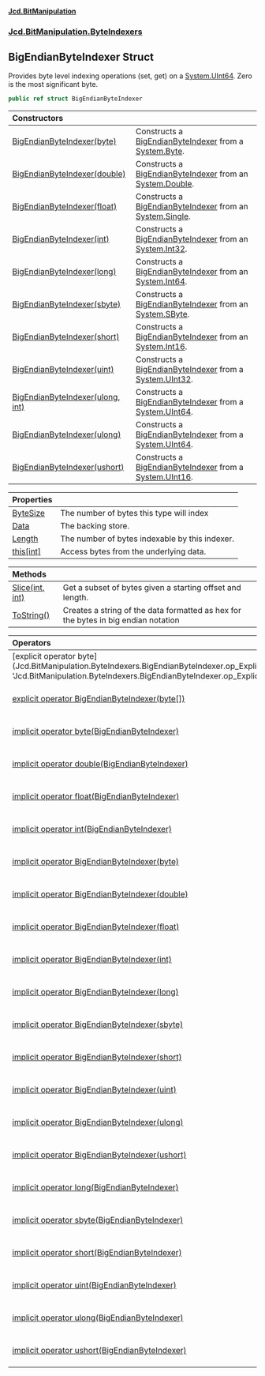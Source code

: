#### [Jcd.BitManipulation](index.md 'index')
### [Jcd.BitManipulation.ByteIndexers](Jcd.BitManipulation.ByteIndexers.md 'Jcd.BitManipulation.ByteIndexers')

## BigEndianByteIndexer Struct

Provides byte level indexing operations (set, get) on a [System.UInt64](https://docs.microsoft.com/en-us/dotnet/api/System.UInt64 'System.UInt64'). Zero is the most significant byte.

```csharp
public ref struct BigEndianByteIndexer
```

| Constructors | |
| :--- | :--- |
| [BigEndianByteIndexer(byte)](Jcd.BitManipulation.ByteIndexers.BigEndianByteIndexer.BigEndianByteIndexer(byte).md 'Jcd.BitManipulation.ByteIndexers.BigEndianByteIndexer.BigEndianByteIndexer(byte)') | Constructs a [BigEndianByteIndexer](Jcd.BitManipulation.ByteIndexers.BigEndianByteIndexer.md 'Jcd.BitManipulation.ByteIndexers.BigEndianByteIndexer') from a [System.Byte](https://docs.microsoft.com/en-us/dotnet/api/System.Byte 'System.Byte'). |
| [BigEndianByteIndexer(double)](Jcd.BitManipulation.ByteIndexers.BigEndianByteIndexer.BigEndianByteIndexer(double).md 'Jcd.BitManipulation.ByteIndexers.BigEndianByteIndexer.BigEndianByteIndexer(double)') | Constructs a [BigEndianByteIndexer](Jcd.BitManipulation.ByteIndexers.BigEndianByteIndexer.md 'Jcd.BitManipulation.ByteIndexers.BigEndianByteIndexer') from an [System.Double](https://docs.microsoft.com/en-us/dotnet/api/System.Double 'System.Double'). |
| [BigEndianByteIndexer(float)](Jcd.BitManipulation.ByteIndexers.BigEndianByteIndexer.BigEndianByteIndexer(float).md 'Jcd.BitManipulation.ByteIndexers.BigEndianByteIndexer.BigEndianByteIndexer(float)') | Constructs a [BigEndianByteIndexer](Jcd.BitManipulation.ByteIndexers.BigEndianByteIndexer.md 'Jcd.BitManipulation.ByteIndexers.BigEndianByteIndexer') from an [System.Single](https://docs.microsoft.com/en-us/dotnet/api/System.Single 'System.Single'). |
| [BigEndianByteIndexer(int)](Jcd.BitManipulation.ByteIndexers.BigEndianByteIndexer.BigEndianByteIndexer(int).md 'Jcd.BitManipulation.ByteIndexers.BigEndianByteIndexer.BigEndianByteIndexer(int)') | Constructs a [BigEndianByteIndexer](Jcd.BitManipulation.ByteIndexers.BigEndianByteIndexer.md 'Jcd.BitManipulation.ByteIndexers.BigEndianByteIndexer') from an [System.Int32](https://docs.microsoft.com/en-us/dotnet/api/System.Int32 'System.Int32'). |
| [BigEndianByteIndexer(long)](Jcd.BitManipulation.ByteIndexers.BigEndianByteIndexer.BigEndianByteIndexer(long).md 'Jcd.BitManipulation.ByteIndexers.BigEndianByteIndexer.BigEndianByteIndexer(long)') | Constructs a [BigEndianByteIndexer](Jcd.BitManipulation.ByteIndexers.BigEndianByteIndexer.md 'Jcd.BitManipulation.ByteIndexers.BigEndianByteIndexer') from an [System.Int64](https://docs.microsoft.com/en-us/dotnet/api/System.Int64 'System.Int64'). |
| [BigEndianByteIndexer(sbyte)](Jcd.BitManipulation.ByteIndexers.BigEndianByteIndexer.BigEndianByteIndexer(sbyte).md 'Jcd.BitManipulation.ByteIndexers.BigEndianByteIndexer.BigEndianByteIndexer(sbyte)') | Constructs a [BigEndianByteIndexer](Jcd.BitManipulation.ByteIndexers.BigEndianByteIndexer.md 'Jcd.BitManipulation.ByteIndexers.BigEndianByteIndexer') from an [System.SByte](https://docs.microsoft.com/en-us/dotnet/api/System.SByte 'System.SByte'). |
| [BigEndianByteIndexer(short)](Jcd.BitManipulation.ByteIndexers.BigEndianByteIndexer.BigEndianByteIndexer(short).md 'Jcd.BitManipulation.ByteIndexers.BigEndianByteIndexer.BigEndianByteIndexer(short)') | Constructs a [BigEndianByteIndexer](Jcd.BitManipulation.ByteIndexers.BigEndianByteIndexer.md 'Jcd.BitManipulation.ByteIndexers.BigEndianByteIndexer') from an [System.Int16](https://docs.microsoft.com/en-us/dotnet/api/System.Int16 'System.Int16'). |
| [BigEndianByteIndexer(uint)](Jcd.BitManipulation.ByteIndexers.BigEndianByteIndexer.BigEndianByteIndexer(uint).md 'Jcd.BitManipulation.ByteIndexers.BigEndianByteIndexer.BigEndianByteIndexer(uint)') | Constructs a [BigEndianByteIndexer](Jcd.BitManipulation.ByteIndexers.BigEndianByteIndexer.md 'Jcd.BitManipulation.ByteIndexers.BigEndianByteIndexer') from a [System.UInt32](https://docs.microsoft.com/en-us/dotnet/api/System.UInt32 'System.UInt32'). |
| [BigEndianByteIndexer(ulong, int)](Jcd.BitManipulation.ByteIndexers.BigEndianByteIndexer.BigEndianByteIndexer(ulong,int).md 'Jcd.BitManipulation.ByteIndexers.BigEndianByteIndexer.BigEndianByteIndexer(ulong, int)') | Constructs a [BigEndianByteIndexer](Jcd.BitManipulation.ByteIndexers.BigEndianByteIndexer.md 'Jcd.BitManipulation.ByteIndexers.BigEndianByteIndexer') from a [System.UInt64](https://docs.microsoft.com/en-us/dotnet/api/System.UInt64 'System.UInt64'). |
| [BigEndianByteIndexer(ulong)](Jcd.BitManipulation.ByteIndexers.BigEndianByteIndexer.BigEndianByteIndexer(ulong).md 'Jcd.BitManipulation.ByteIndexers.BigEndianByteIndexer.BigEndianByteIndexer(ulong)') | Constructs a [BigEndianByteIndexer](Jcd.BitManipulation.ByteIndexers.BigEndianByteIndexer.md 'Jcd.BitManipulation.ByteIndexers.BigEndianByteIndexer') from a [System.UInt64](https://docs.microsoft.com/en-us/dotnet/api/System.UInt64 'System.UInt64'). |
| [BigEndianByteIndexer(ushort)](Jcd.BitManipulation.ByteIndexers.BigEndianByteIndexer.BigEndianByteIndexer(ushort).md 'Jcd.BitManipulation.ByteIndexers.BigEndianByteIndexer.BigEndianByteIndexer(ushort)') | Constructs a [BigEndianByteIndexer](Jcd.BitManipulation.ByteIndexers.BigEndianByteIndexer.md 'Jcd.BitManipulation.ByteIndexers.BigEndianByteIndexer') from a [System.UInt16](https://docs.microsoft.com/en-us/dotnet/api/System.UInt16 'System.UInt16'). |

| Properties | |
| :--- | :--- |
| [ByteSize](Jcd.BitManipulation.ByteIndexers.BigEndianByteIndexer.ByteSize.md 'Jcd.BitManipulation.ByteIndexers.BigEndianByteIndexer.ByteSize') | The number of bytes this type will index |
| [Data](Jcd.BitManipulation.ByteIndexers.BigEndianByteIndexer.Data.md 'Jcd.BitManipulation.ByteIndexers.BigEndianByteIndexer.Data') | The backing store. |
| [Length](Jcd.BitManipulation.ByteIndexers.BigEndianByteIndexer.Length.md 'Jcd.BitManipulation.ByteIndexers.BigEndianByteIndexer.Length') | The number of bytes indexable by this indexer. |
| [this[int]](Jcd.BitManipulation.ByteIndexers.BigEndianByteIndexer.this[int].md 'Jcd.BitManipulation.ByteIndexers.BigEndianByteIndexer.this[int]') | Access bytes from the underlying data. |

| Methods | |
| :--- | :--- |
| [Slice(int, int)](Jcd.BitManipulation.ByteIndexers.BigEndianByteIndexer.Slice(int,int).md 'Jcd.BitManipulation.ByteIndexers.BigEndianByteIndexer.Slice(int, int)') | Get a subset of bytes given a starting offset and length. |
| [ToString()](Jcd.BitManipulation.ByteIndexers.BigEndianByteIndexer.ToString().md 'Jcd.BitManipulation.ByteIndexers.BigEndianByteIndexer.ToString()') | Creates a string of the data formatted as hex for the bytes in big endian notation |

| Operators | |
| :--- | :--- |
| [explicit operator byte[](BigEndianByteIndexer)](Jcd.BitManipulation.ByteIndexers.BigEndianByteIndexer.op_Explicitbyte[](Jcd.BitManipulation.ByteIndexers.BigEndianByteIndexer).md 'Jcd.BitManipulation.ByteIndexers.BigEndianByteIndexer.op_Explicit byte[](Jcd.BitManipulation.ByteIndexers.BigEndianByteIndexer)') | Explicitly converts the [BigEndianByteIndexer](Jcd.BitManipulation.ByteIndexers.BigEndianByteIndexer.md 'Jcd.BitManipulation.ByteIndexers.BigEndianByteIndexer') to an array of bytes. |
| [explicit operator BigEndianByteIndexer(byte[])](Jcd.BitManipulation.ByteIndexers.BigEndianByteIndexer.op_ExplicitJcd.BitManipulation.ByteIndexers.BigEndianByteIndexer(byte[]).md 'Jcd.BitManipulation.ByteIndexers.BigEndianByteIndexer.op_Explicit Jcd.BitManipulation.ByteIndexers.BigEndianByteIndexer(byte[])') | Explicitly converts an array of  bytes to a [BigEndianByteIndexer](Jcd.BitManipulation.ByteIndexers.BigEndianByteIndexer.md 'Jcd.BitManipulation.ByteIndexers.BigEndianByteIndexer'). |
| [implicit operator byte(BigEndianByteIndexer)](Jcd.BitManipulation.ByteIndexers.BigEndianByteIndexer.op_Implicitbyte(Jcd.BitManipulation.ByteIndexers.BigEndianByteIndexer).md 'Jcd.BitManipulation.ByteIndexers.BigEndianByteIndexer.op_Implicit byte(Jcd.BitManipulation.ByteIndexers.BigEndianByteIndexer)') | Implicitly converts the [BigEndianByteIndexer](Jcd.BitManipulation.ByteIndexers.BigEndianByteIndexer.md 'Jcd.BitManipulation.ByteIndexers.BigEndianByteIndexer') to a [System.UInt64](https://docs.microsoft.com/en-us/dotnet/api/System.UInt64 'System.UInt64'). |
| [implicit operator double(BigEndianByteIndexer)](Jcd.BitManipulation.ByteIndexers.BigEndianByteIndexer.op_Implicitdouble(Jcd.BitManipulation.ByteIndexers.BigEndianByteIndexer).md 'Jcd.BitManipulation.ByteIndexers.BigEndianByteIndexer.op_Implicit double(Jcd.BitManipulation.ByteIndexers.BigEndianByteIndexer)') | Implicitly converts the byte indexer to its underlying data type. |
| [implicit operator float(BigEndianByteIndexer)](Jcd.BitManipulation.ByteIndexers.BigEndianByteIndexer.op_Implicitfloat(Jcd.BitManipulation.ByteIndexers.BigEndianByteIndexer).md 'Jcd.BitManipulation.ByteIndexers.BigEndianByteIndexer.op_Implicit float(Jcd.BitManipulation.ByteIndexers.BigEndianByteIndexer)') | Implicitly converts the [BigEndianByteIndexer](Jcd.BitManipulation.ByteIndexers.BigEndianByteIndexer.md 'Jcd.BitManipulation.ByteIndexers.BigEndianByteIndexer') to a [System.Single](https://docs.microsoft.com/en-us/dotnet/api/System.Single 'System.Single'). |
| [implicit operator int(BigEndianByteIndexer)](Jcd.BitManipulation.ByteIndexers.BigEndianByteIndexer.op_Implicitint(Jcd.BitManipulation.ByteIndexers.BigEndianByteIndexer).md 'Jcd.BitManipulation.ByteIndexers.BigEndianByteIndexer.op_Implicit int(Jcd.BitManipulation.ByteIndexers.BigEndianByteIndexer)') | Implicitly converts the [BigEndianByteIndexer](Jcd.BitManipulation.ByteIndexers.BigEndianByteIndexer.md 'Jcd.BitManipulation.ByteIndexers.BigEndianByteIndexer') to a [System.UInt64](https://docs.microsoft.com/en-us/dotnet/api/System.UInt64 'System.UInt64'). |
| [implicit operator BigEndianByteIndexer(byte)](Jcd.BitManipulation.ByteIndexers.BigEndianByteIndexer.op_ImplicitJcd.BitManipulation.ByteIndexers.BigEndianByteIndexer(byte).md 'Jcd.BitManipulation.ByteIndexers.BigEndianByteIndexer.op_Implicit Jcd.BitManipulation.ByteIndexers.BigEndianByteIndexer(byte)') | Implicitly converts a [System.Byte](https://docs.microsoft.com/en-us/dotnet/api/System.Byte 'System.Byte') to a [BigEndianByteIndexer](Jcd.BitManipulation.ByteIndexers.BigEndianByteIndexer.md 'Jcd.BitManipulation.ByteIndexers.BigEndianByteIndexer'). |
| [implicit operator BigEndianByteIndexer(double)](Jcd.BitManipulation.ByteIndexers.BigEndianByteIndexer.op_ImplicitJcd.BitManipulation.ByteIndexers.BigEndianByteIndexer(double).md 'Jcd.BitManipulation.ByteIndexers.BigEndianByteIndexer.op_Implicit Jcd.BitManipulation.ByteIndexers.BigEndianByteIndexer(double)') | Implicitly converts a [System.Double](https://docs.microsoft.com/en-us/dotnet/api/System.Double 'System.Double') to a [BigEndianByteIndexer](Jcd.BitManipulation.ByteIndexers.BigEndianByteIndexer.md 'Jcd.BitManipulation.ByteIndexers.BigEndianByteIndexer'). |
| [implicit operator BigEndianByteIndexer(float)](Jcd.BitManipulation.ByteIndexers.BigEndianByteIndexer.op_ImplicitJcd.BitManipulation.ByteIndexers.BigEndianByteIndexer(float).md 'Jcd.BitManipulation.ByteIndexers.BigEndianByteIndexer.op_Implicit Jcd.BitManipulation.ByteIndexers.BigEndianByteIndexer(float)') | Implicitly converts a [System.Single](https://docs.microsoft.com/en-us/dotnet/api/System.Single 'System.Single') to a [BigEndianByteIndexer](Jcd.BitManipulation.ByteIndexers.BigEndianByteIndexer.md 'Jcd.BitManipulation.ByteIndexers.BigEndianByteIndexer'). |
| [implicit operator BigEndianByteIndexer(int)](Jcd.BitManipulation.ByteIndexers.BigEndianByteIndexer.op_ImplicitJcd.BitManipulation.ByteIndexers.BigEndianByteIndexer(int).md 'Jcd.BitManipulation.ByteIndexers.BigEndianByteIndexer.op_Implicit Jcd.BitManipulation.ByteIndexers.BigEndianByteIndexer(int)') | Implicitly converts a [System.Int32](https://docs.microsoft.com/en-us/dotnet/api/System.Int32 'System.Int32') to a [BigEndianByteIndexer](Jcd.BitManipulation.ByteIndexers.BigEndianByteIndexer.md 'Jcd.BitManipulation.ByteIndexers.BigEndianByteIndexer'). |
| [implicit operator BigEndianByteIndexer(long)](Jcd.BitManipulation.ByteIndexers.BigEndianByteIndexer.op_ImplicitJcd.BitManipulation.ByteIndexers.BigEndianByteIndexer(long).md 'Jcd.BitManipulation.ByteIndexers.BigEndianByteIndexer.op_Implicit Jcd.BitManipulation.ByteIndexers.BigEndianByteIndexer(long)') | Implicitly converts an [System.Int64](https://docs.microsoft.com/en-us/dotnet/api/System.Int64 'System.Int64') to a [BigEndianByteIndexer](Jcd.BitManipulation.ByteIndexers.BigEndianByteIndexer.md 'Jcd.BitManipulation.ByteIndexers.BigEndianByteIndexer'). |
| [implicit operator BigEndianByteIndexer(sbyte)](Jcd.BitManipulation.ByteIndexers.BigEndianByteIndexer.op_ImplicitJcd.BitManipulation.ByteIndexers.BigEndianByteIndexer(sbyte).md 'Jcd.BitManipulation.ByteIndexers.BigEndianByteIndexer.op_Implicit Jcd.BitManipulation.ByteIndexers.BigEndianByteIndexer(sbyte)') | Implicitly converts an [System.SByte](https://docs.microsoft.com/en-us/dotnet/api/System.SByte 'System.SByte') to a [BigEndianByteIndexer](Jcd.BitManipulation.ByteIndexers.BigEndianByteIndexer.md 'Jcd.BitManipulation.ByteIndexers.BigEndianByteIndexer'). |
| [implicit operator BigEndianByteIndexer(short)](Jcd.BitManipulation.ByteIndexers.BigEndianByteIndexer.op_ImplicitJcd.BitManipulation.ByteIndexers.BigEndianByteIndexer(short).md 'Jcd.BitManipulation.ByteIndexers.BigEndianByteIndexer.op_Implicit Jcd.BitManipulation.ByteIndexers.BigEndianByteIndexer(short)') | Implicitly converts a [System.Int16](https://docs.microsoft.com/en-us/dotnet/api/System.Int16 'System.Int16') to a [BigEndianByteIndexer](Jcd.BitManipulation.ByteIndexers.BigEndianByteIndexer.md 'Jcd.BitManipulation.ByteIndexers.BigEndianByteIndexer'). |
| [implicit operator BigEndianByteIndexer(uint)](Jcd.BitManipulation.ByteIndexers.BigEndianByteIndexer.op_ImplicitJcd.BitManipulation.ByteIndexers.BigEndianByteIndexer(uint).md 'Jcd.BitManipulation.ByteIndexers.BigEndianByteIndexer.op_Implicit Jcd.BitManipulation.ByteIndexers.BigEndianByteIndexer(uint)') | Implicitly converts a [System.UInt32](https://docs.microsoft.com/en-us/dotnet/api/System.UInt32 'System.UInt32') to a [BigEndianByteIndexer](Jcd.BitManipulation.ByteIndexers.BigEndianByteIndexer.md 'Jcd.BitManipulation.ByteIndexers.BigEndianByteIndexer'). |
| [implicit operator BigEndianByteIndexer(ulong)](Jcd.BitManipulation.ByteIndexers.BigEndianByteIndexer.op_ImplicitJcd.BitManipulation.ByteIndexers.BigEndianByteIndexer(ulong).md 'Jcd.BitManipulation.ByteIndexers.BigEndianByteIndexer.op_Implicit Jcd.BitManipulation.ByteIndexers.BigEndianByteIndexer(ulong)') | Implicitly converts a [System.UInt64](https://docs.microsoft.com/en-us/dotnet/api/System.UInt64 'System.UInt64') to a [BigEndianByteIndexer](Jcd.BitManipulation.ByteIndexers.BigEndianByteIndexer.md 'Jcd.BitManipulation.ByteIndexers.BigEndianByteIndexer'). |
| [implicit operator BigEndianByteIndexer(ushort)](Jcd.BitManipulation.ByteIndexers.BigEndianByteIndexer.op_ImplicitJcd.BitManipulation.ByteIndexers.BigEndianByteIndexer(ushort).md 'Jcd.BitManipulation.ByteIndexers.BigEndianByteIndexer.op_Implicit Jcd.BitManipulation.ByteIndexers.BigEndianByteIndexer(ushort)') | Implicitly converts a [System.UInt16](https://docs.microsoft.com/en-us/dotnet/api/System.UInt16 'System.UInt16') to a [BigEndianByteIndexer](Jcd.BitManipulation.ByteIndexers.BigEndianByteIndexer.md 'Jcd.BitManipulation.ByteIndexers.BigEndianByteIndexer'). |
| [implicit operator long(BigEndianByteIndexer)](Jcd.BitManipulation.ByteIndexers.BigEndianByteIndexer.op_Implicitlong(Jcd.BitManipulation.ByteIndexers.BigEndianByteIndexer).md 'Jcd.BitManipulation.ByteIndexers.BigEndianByteIndexer.op_Implicit long(Jcd.BitManipulation.ByteIndexers.BigEndianByteIndexer)') | Implicitly converts the [BigEndianByteIndexer](Jcd.BitManipulation.ByteIndexers.BigEndianByteIndexer.md 'Jcd.BitManipulation.ByteIndexers.BigEndianByteIndexer') to a [System.UInt64](https://docs.microsoft.com/en-us/dotnet/api/System.UInt64 'System.UInt64'). |
| [implicit operator sbyte(BigEndianByteIndexer)](Jcd.BitManipulation.ByteIndexers.BigEndianByteIndexer.op_Implicitsbyte(Jcd.BitManipulation.ByteIndexers.BigEndianByteIndexer).md 'Jcd.BitManipulation.ByteIndexers.BigEndianByteIndexer.op_Implicit sbyte(Jcd.BitManipulation.ByteIndexers.BigEndianByteIndexer)') | Implicitly converts the [BigEndianByteIndexer](Jcd.BitManipulation.ByteIndexers.BigEndianByteIndexer.md 'Jcd.BitManipulation.ByteIndexers.BigEndianByteIndexer') to a [System.UInt64](https://docs.microsoft.com/en-us/dotnet/api/System.UInt64 'System.UInt64'). |
| [implicit operator short(BigEndianByteIndexer)](Jcd.BitManipulation.ByteIndexers.BigEndianByteIndexer.op_Implicitshort(Jcd.BitManipulation.ByteIndexers.BigEndianByteIndexer).md 'Jcd.BitManipulation.ByteIndexers.BigEndianByteIndexer.op_Implicit short(Jcd.BitManipulation.ByteIndexers.BigEndianByteIndexer)') | Implicitly converts the [BigEndianByteIndexer](Jcd.BitManipulation.ByteIndexers.BigEndianByteIndexer.md 'Jcd.BitManipulation.ByteIndexers.BigEndianByteIndexer') to a [System.UInt64](https://docs.microsoft.com/en-us/dotnet/api/System.UInt64 'System.UInt64'). |
| [implicit operator uint(BigEndianByteIndexer)](Jcd.BitManipulation.ByteIndexers.BigEndianByteIndexer.op_Implicituint(Jcd.BitManipulation.ByteIndexers.BigEndianByteIndexer).md 'Jcd.BitManipulation.ByteIndexers.BigEndianByteIndexer.op_Implicit uint(Jcd.BitManipulation.ByteIndexers.BigEndianByteIndexer)') | Implicitly converts the [BigEndianByteIndexer](Jcd.BitManipulation.ByteIndexers.BigEndianByteIndexer.md 'Jcd.BitManipulation.ByteIndexers.BigEndianByteIndexer') to a [System.UInt64](https://docs.microsoft.com/en-us/dotnet/api/System.UInt64 'System.UInt64'). |
| [implicit operator ulong(BigEndianByteIndexer)](Jcd.BitManipulation.ByteIndexers.BigEndianByteIndexer.op_Implicitulong(Jcd.BitManipulation.ByteIndexers.BigEndianByteIndexer).md 'Jcd.BitManipulation.ByteIndexers.BigEndianByteIndexer.op_Implicit ulong(Jcd.BitManipulation.ByteIndexers.BigEndianByteIndexer)') | Implicitly converts the [BigEndianByteIndexer](Jcd.BitManipulation.ByteIndexers.BigEndianByteIndexer.md 'Jcd.BitManipulation.ByteIndexers.BigEndianByteIndexer') to a [System.UInt64](https://docs.microsoft.com/en-us/dotnet/api/System.UInt64 'System.UInt64'). |
| [implicit operator ushort(BigEndianByteIndexer)](Jcd.BitManipulation.ByteIndexers.BigEndianByteIndexer.op_Implicitushort(Jcd.BitManipulation.ByteIndexers.BigEndianByteIndexer).md 'Jcd.BitManipulation.ByteIndexers.BigEndianByteIndexer.op_Implicit ushort(Jcd.BitManipulation.ByteIndexers.BigEndianByteIndexer)') | Implicitly converts the [BigEndianByteIndexer](Jcd.BitManipulation.ByteIndexers.BigEndianByteIndexer.md 'Jcd.BitManipulation.ByteIndexers.BigEndianByteIndexer') to a [System.UInt64](https://docs.microsoft.com/en-us/dotnet/api/System.UInt64 'System.UInt64'). |
